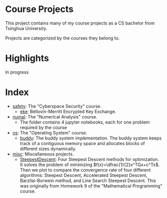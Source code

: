 # Course Projects

This project contains many of my course projects as a CS bachelor from Tsinghua University.

Projects are categorized by the courses they belong to.

# Highlights

In progress

# Index

- [safety](https://github.com/yzhhr/CourseProjects/tree/main/safety): The "Cyberspace Security" course.
  - [eke](https://github.com/yzhhr/CourseProjects/tree/main/safety/eke): Bellovin-Merritt Encrypted Key Exchange.
- [numal](https://github.com/yzhhr/CourseProjects/tree/main/numal): The "Numerical Analysis" course.
  - The folder contains 4 jupyter notebooks, each for one problem required by the course
- [os](https://github.com/yzhhr/CourseProjects/tree/main/os): The "Operating System" course.
  - [buddy](https://github.com/yzhhr/CourseProjects/tree/main/os/buddy): The buddy system implementation. The buddy system keeps track of a contiguous memory space and allocates blocks of different sizes dynamically.
- [misc](https://github.com/yzhhr/CourseProjects/tree/main/misc): Miscellaneous projects.
  - [SteepestDescent](https://github.com/yzhhr/CourseProjects/tree/main/misc/SteepestDescent.ipynb): Four Steepest Descent methods for optimization. It solves the problem of minimizing $f(x)=\dfrac{1}{2}x^TQx+c^Tx$. Then we plot to compare the convergence rate of four different algorithms: Steepest Descent, Accelerated Steepest Descent, Barzilai-Borwein method, and Line Search Steepest Descent. This was originally from Homework 9 of the "Mathematical Programming" course.
